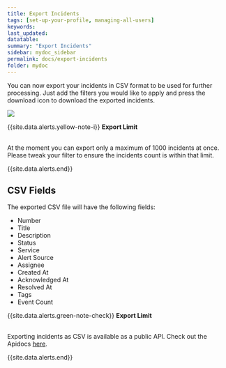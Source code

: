 ```yaml
---
title: Export Incidents
tags: [set-up-your-profile, managing-all-users]
keywords: 
last_updated: 
datatable: 
summary: "Export Incidents"
sidebar: mydoc_sidebar
permalink: docs/export-incidents
folder: mydoc
---
```


You can now export your incidents in CSV format to be used for further processing. Just add the filters you would like to apply and press the download icon to download the exported incidents.

![](images/export_1.png)

{{site.data.alerts.yellow-note-i}}
<b>Export Limit</b>
<br/><br/><p>At the moment you can export only a maximum of 1000 incidents at once. Please tweak your filter to ensure the incidents count is within that limit.</p>
{{site.data.alerts.end}}

## CSV Fields

The exported CSV file will have the following fields:

- Number 
- Title
- Description
- Status
- Service
- Alert Source
- Assignee
- Created At
- Acknowledged At
- Resolved At
- Tags 
- Event Count

{{site.data.alerts.green-note-check}}
<b>Export Limit</b>
<br/><br/><p>Exporting incidents as CSV is available as a public API. Check out the Apidocs <a href="https://apidocs.squadcast.com/#3d00d5c6-6b9b-410c-a11b-0da72c60d419" target="_blank">here</a>.</p>
{{site.data.alerts.end}}